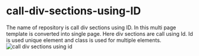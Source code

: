 # call-div-sections-using-ID
The name of repository is call div sections using ID. In this multi page template is converted into single page. Here div sections are call using Id. Id is used unique element and class is used for multiple elements.
![call div sections using id](https://user-images.githubusercontent.com/92078186/145556309-79284530-e5f3-4c2b-a8da-58e06ff5bff3.png)
